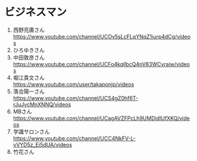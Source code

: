 
# ビジネスマン

1. 西野亮廣さん  
  https://www.youtube.com/channel/UCOy5sLcFLqYNqZ1iurp4dCg/videos
1. ひろゆきさん
1. 中田敦彦さん  
  https://www.youtube.com/channel/UCFo4kqllbcQ4nV83WCyraiw/videos
1. 堀江貴文さん  
  https://www.youtube.com/user/takaponjp/videos
1. 落合陽一さん  
  https://www.youtube.com/channel/UCS4gZ0hf6T-rJuJycMnXNNQ/videos
1. MBさん  
  https://www.youtube.com/channel/UCagAVZFPcLh9UMDidIUfXKQ/videos
1. 学識サロンさん  
  https://www.youtube.com/channel/UCC4NkFV-L-vVYD5z_Ei5dUA/videos  
1. 竹花さん




